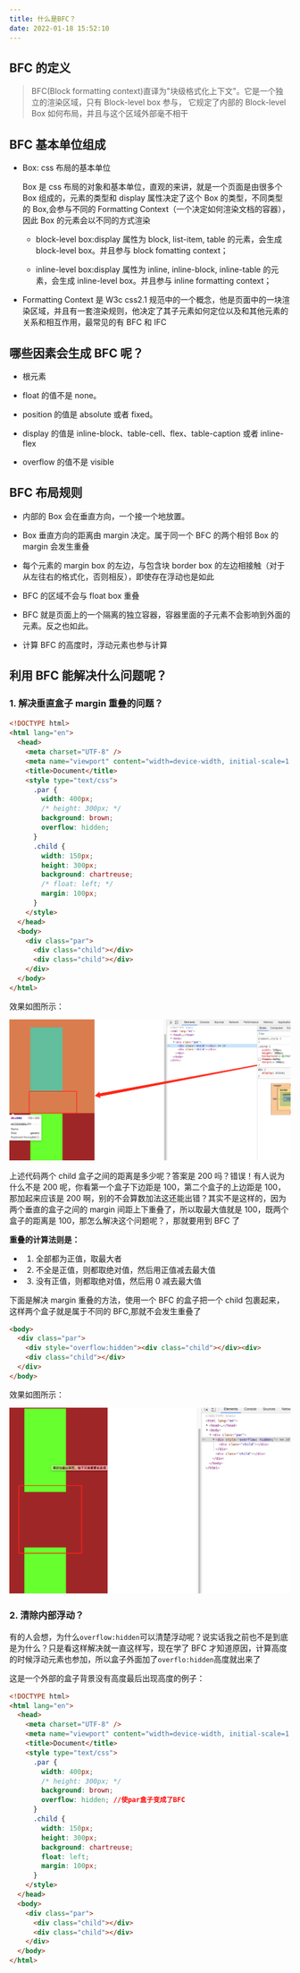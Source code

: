 ```yaml
---
title: 什么是BFC？
date: 2022-01-18 15:52:10
---
```


## BFC 的定义

> BFC(Block formatting context)直译为"块级格式化上下文"。它是一个独立的渲染区域，只有 Block-level box 参与， 它规定了内部的 Block-level Box 如何布局，并且与这个区域外部毫不相干

## BFC 基本单位组成

- Box: css 布局的基本单位

  Box 是 css 布局的对象和基本单位，直观的来讲，就是一个页面是由很多个 Box 组成的，元素的类型和 display 属性决定了这个 Box 的类型，不同类型的 Box,会参与不同的 Formatting Context（一个决定如何渲染文档的容器），因此 Box 的元素会以不同的方式渲染

  - block-level box:display 属性为 block, list-item, table 的元素，会生成 block-level box。并且参与 block fomatting context；

  - inline-level box:display 属性为 inline, inline-block, inline-table 的元素，会生成 inline-level box。并且参与 inline formatting context；

- Formatting Context 是 W3c css2.1 规范中的一个概念，他是页面中的一块渲染区域，并且有一套渲染规则，他决定了其子元素如何定位以及和其他元素的关系和相互作用，最常见的有 BFC 和 IFC

## 哪些因素会生成 BFC 呢？

- 根元素

- float 的值不是 none。
- position 的值是 absolute 或者 fixed。
- display 的值是 inline-block、table-cell、flex、table-caption 或者 inline-flex
- overflow 的值不是 visible

## BFC 布局规则

- 内部的 Box 会在垂直方向，一个接一个地放置。

- Box 垂直方向的距离由 margin 决定。属于同一个 BFC 的两个相邻 Box 的 margin 会发生重叠
- 每个元素的 margin box 的左边，与包含块 border box 的左边相接触（对于从左往右的格式化，否则相反），即使存在浮动也是如此
- BFC 的区域不会与 float box 重叠
- BFC 就是页面上的一个隔离的独立容器，容器里面的子元素不会影响到外面的元素。反之也如此。
- 计算 BFC 的高度时，浮动元素也参与计算

## 利用 BFC 能解决什么问题呢？

### 1. 解决垂直盒子 margin 重叠的问题？

```html
<!DOCTYPE html>
<html lang="en">
  <head>
    <meta charset="UTF-8" />
    <meta name="viewport" content="width=device-width, initial-scale=1.0" />
    <title>Document</title>
    <style type="text/css">
      .par {
        width: 400px;
        /* height: 300px; */
        background: brown;
        overflow: hidden;
      }
      .child {
        width: 150px;
        height: 300px;
        background: chartreuse;
        /* float: left; */
        margin: 100px;
      }
    </style>
  </head>
  <body>
    <div class="par">
      <div class="child"></div>
      <div class="child"></div>
    </div>
  </body>
</html>
```

效果如图所示：

<!-- ![margin重叠效果](/assets/css/margin重叠.png) -->
<img src="../../assets/css/margin重叠.png"/>

上述代码两个 child 盒子之间的距离是多少呢？答案是 200 吗？错误！有人说为什么不是 200 呢，你看第一个盒子下边距是 100，第二个盒子的上边距是 100，那加起来应该是 200 啊，别的不会算数加法这还能出错？其实不是这样的，因为两个垂直的盒子之间的 margin 间距上下重叠了，所以取最大值就是 100，既两个盒子的距离是 100，那怎么解决这个问题呢？，那就要用到 BFC 了

**重叠的计算法则是：**

- 1. 全部都为正值，取最大者
- 2. 不全是正值，则都取绝对值，然后用正值减去最大值
- 3. 没有正值，则都取绝对值，然后用 0 减去最大值

下面是解决 margin 重叠的方法，使用一个 BFC 的盒子把一个 child 包裹起来，这样两个盒子就是属于不同的 BFC,那就不会发生重叠了

```html
<body>
  <div class="par">
    <div style="overflow:hidden"><div class="child"></div><div>
    <div class="child"></div>
  </div>
</body>
```

效果如图所示：

<!-- ![margin重叠效果](/css/BFC解决margin重叠.png) -->
<img src="../../assets/css/BFC解决margin重叠.png" />

### 2. 清除内部浮动？

有的人会想，为什么`overflow:hidden`可以清楚浮动呢？说实话我之前也不是到底是为什么？只是看这样解决就一直这样写，现在学了 BFC 才知道原因，计算高度的时候浮动元素也参加，所以盒子外面加了`overflo:hidden`高度就出来了

这是一个外部的盒子背景没有高度最后出现高度的例子：

```html
<!DOCTYPE html>
<html lang="en">
  <head>
    <meta charset="UTF-8" />
    <meta name="viewport" content="width=device-width, initial-scale=1.0" />
    <title>Document</title>
    <style type="text/css">
      .par {
        width: 400px;
        /* height: 300px; */
        background: brown;
        overflow: hidden; //使par盒子变成了BFC
      }
      .child {
        width: 150px;
        height: 300px;
        background: chartreuse;
        float: left;
        margin: 100px;
      }
    </style>
  </head>
  <body>
    <div class="par">
      <div class="child"></div>
      <div class="child"></div>
    </div>
  </body>
</html>
```
